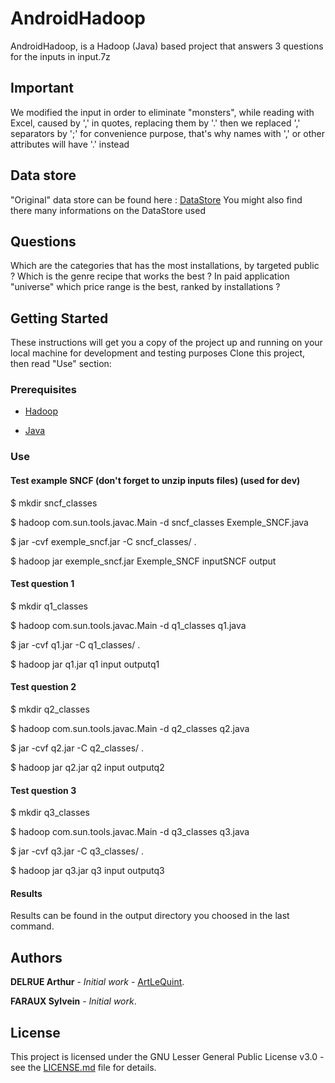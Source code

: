 # AndroidHadoop

AndroidHadoop, is a Hadoop (Java) based project that answers 3 questions for the inputs in input.7z

## Important

We modified the input in order to eliminate "monsters", while reading with Excel, caused by ',' in quotes, replacing them by '.' then we replaced ',' separators by ';' for convenience purpose, that's why names with ',' or other attributes will have '.' instead

## Data store

"Original" data store can be found here : [DataStore](https://www.kaggle.com/lava18/google-play-store-apps#googleplaystore.csv)
You might also find there many informations on the DataStore used

## Questions

Which are the categories that has the most installations, by targeted public ?
Which is the genre recipe that works the best ?
In paid application "universe" which price range is the best, ranked by installations ?

## Getting Started

These instructions will get you a copy of the project up and running on your local machine for development and testing purposes
Clone this project, then read "Use" section:

### Prerequisites

- [Hadoop](https://hadoop.apache.org/)

- [Java](https://www.java.com/)

### Use

#### Test example SNCF (don't forget to unzip inputs files) (used for dev)

$ mkdir sncf_classes

$ hadoop com.sun.tools.javac.Main -d sncf_classes Exemple_SNCF.java

$ jar  -cvf exemple_sncf.jar -C sncf_classes/ .

$ hadoop jar exemple_sncf.jar Exemple_SNCF inputSNCF output

#### Test question 1

$ mkdir q1_classes

$ hadoop com.sun.tools.javac.Main -d q1_classes q1.java

$ jar  -cvf q1.jar -C q1_classes/ .

$ hadoop jar q1.jar q1 input outputq1

#### Test question 2

$ mkdir q2_classes

$ hadoop com.sun.tools.javac.Main -d q2_classes q2.java

$ jar  -cvf q2.jar -C q2_classes/ .

$ hadoop jar q2.jar q2 input outputq2


#### Test question 3

$ mkdir q3_classes

$ hadoop com.sun.tools.javac.Main -d q3_classes q3.java

$ jar  -cvf q3.jar -C q3_classes/ .

$ hadoop jar q3.jar q3 input outputq3

#### Results

Results can be found in the output directory you choosed in the last command.

## Authors

**DELRUE Arthur** - *Initial work* - [ArtLeQuint](https://github.com/ArtLeQuint).

**FARAUX Sylvein** - *Initial work*.

## License

This project is licensed under the GNU Lesser General Public License v3.0 - see the [LICENSE.md](LICENSE.md) file for details.